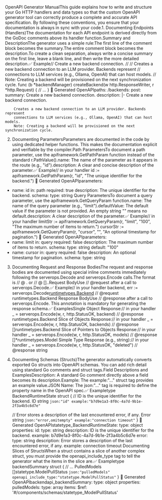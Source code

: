 OpenAPI Generator ManualThis guide explains how to write and structure your Go HTTP handlers and data types so that the custom OpenAPI generator tool can correctly produce a complete and accurate API specification. By following these conventions, you ensure that your documentation is always in sync with your code.1. Documenting Endpoints (Handlers)The documentation for each API endpoint is derived directly from the GoDoc comments above its handler function.Summary and DescriptionThe generator uses a simple rule:The first line of the comment block becomes the summary.The entire comment block becomes the description.To create a clean separation, always write a concise summary on the first line, leave a blank line, and then write the more detailed description.✅ Example// Create a new backend connection.
//
// Creates a new backend connection to an LLM provider. Backends represent
// connections to LLM services (e.g., Ollama, OpenAI) that can host models.
// Note: Creating a backend will be provisioned on the next synchronization cycle.
func (b *backendManager) createBackend(w http.ResponseWriter, r *http.Request) {
    // ...
}
🤖 Generated OpenAPIpaths:
  /backends:
    post:
      summary: Create a new backend connection.
      description: |-
        Create a new backend connection.

        Creates a new backend connection to an LLM provider. Backends represent
        connections to LLM services (e.g., Ollama, OpenAI) that can host models.
        Note: Creating a backend will be provisioned on the next synchronization cycle.
2. Documenting ParametersParameters are documented in the code by using dedicated helper functions. This makes the documentation explicit and verifiable by the compiler.Path ParametersTo document a path parameter, use the apiframework.GetPathParam function instead of the standard r.PathValue().name: The name of the parameter as it appears in the route (e.g., "id").description: A clear and concise description of the parameter.✅ Example// in your handler
id := apiframework.GetPathParam(r, "id", "The unique identifier for the backend.")
🤖 Generated OpenAPIparameters:
  - name: id
    in: path
    required: true
    description: The unique identifier for the backend.
    schema:
      type: string
Query ParametersTo document a query parameter, use the apiframework.GetQueryParam function.name: The name of the query parameter (e.g., "limit").defaultValue: The default value if the parameter is not provided. An empty string "" means no default.description: A clear description of the parameter.✅ Example// in your handler
limitStr := apiframework.GetQueryParam(r, "limit", "100", "The maximum number of items to return.")
cursorStr := apiframework.GetQueryParam(r, "cursor", "", "An optional timestamp for pagination.")
🤖 Generated OpenAPIparameters:
  - name: limit
    in: query
    required: false
    description: The maximum number of items to return.
    schema:
      type: string
      default: "100"
  - name: cursor
    in: query
    required: false
    description: An optional timestamp for pagination.
    schema:
      type: string
3. Documenting Request and Response BodiesThe request and response bodies are documented using special inline comments immediately following the serverops.Decode and serverops.Encode calls.The format is // @<type> <package>.<structName> or // @<type> []<package>.<structName>.Request BodyUse // @request after a call to serverops.Decode.✅ Example// in your handler
backend, err := serverops.Decode[runtimetypes.Backend](r) // @request runtimetypes.Backend
Response BodyUse // @response after a call to serverops.Encode. This annotation is mandatory for generating the response schema.✅ ExamplesSingle Object Response:// in your handler
_ = serverops.Encode(w, r, http.StatusOK, backend) // @response runtimetypes.Backend
Slice of Objects Response:// in your handler
_ = serverops.Encode(w, r, http.StatusOK, backends) // @response []runtimetypes.Backend
Slice of Pointers to Objects Response:// in your handler
_ = serverops.Encode(w, r, http.StatusOK, models) // @response []*runtimetypes.Model
Simple Type Response (e.g., string):// in your handler
_ = serverops.Encode(w, r, http.StatusOK, "deleted") // @response string
4. Documenting Schemas (Structs)The generator automatically converts exported Go structs into OpenAPI schemas. You can add rich detail using standard Go comments and struct tags.Field Descriptions and ExamplesDescription: A standard Go comment directly above a field becomes its description.Example: The example:"..." struct tag provides an example value.JSON Name: The json:"..." tag is required to define the property name in the OpenAPI spec.✅ Exampletype BackendRuntimeState struct {
	// ID is the unique identifier for the backend.
	ID string `json:"id" example:"b7d9e1a3-8f0c-4a7d-9b1e-2f3a4b5c6d7e"`

	// Error stores a description of the last encountered error, if any.
	Error string `json:"error,omitempty" example:"connection timeout"`
}
🤖 Generated OpenAPIstatetype_BackendRuntimeState:
  type: object
  properties:
    id:
      type: string
      description: ID is the unique identifier for the backend.
      example: b7d9e1a3-8f0c-4a7d-9b1e-2f3a4b5c6d7e
    error:
      type: string
      description: Error stores a description of the last encountered error, if any.
      example: connection timeout
Documenting Slices of StructsWhen a struct contains a slice of another complex struct, you must provide the openapi_include_type tag to tell the generator what the items in the slice are.✅ Exampletype backendSummary struct {
    // ...
    PulledModels []statetype.ModelPullStatus `json:"pulledModels" openapi_include_type:"statetype.ModelPullStatus"`
}
🤖 Generated OpenAPIbackendapi_backendSummary:
  type: object
  properties:
    pulledModels:
      type: array
      items:
        $ref: '#/components/schemas/statetype_ModelPullStatus'
